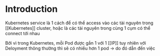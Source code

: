 ---
---
# Introduction

Kubernetes service là 1 cách để có thể access vào các tài nguyên trong [[Kubernetes]] cluster, hoặc là các tài nguyên trong cùng 1 cụm có thể connect tới nhau

Bởi vì trong Kubernetes, mỗi Pod được gắn 1 với 1 [[IP]] tuy nhiên với Deloyment thông thường thì sẽ có nhiều hơn 1 pod -> do đó dẫn đến việc 